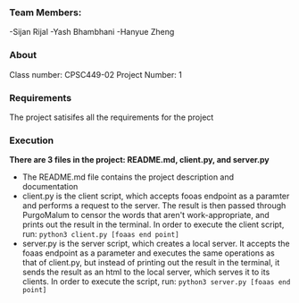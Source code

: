 ### Team Members: 
-Sijan Rijal
-Yash Bhambhani
-Hanyue Zheng

### About 
Class number: CPSC449-02
Project Number: 1

### Requirements
The project satisifes all the requirements for the project

### Execution
**There are 3 files in the project: README.md, client.py, and server.py**
* The README.md file contains the project description and documentation
* client.py is the client script, which accepts fooas endpoint as a paramter and performs a request to the server. The result is then passed through PurgoMalum to censor the words that aren't work-appropriate, and prints out the result in the terminal. In order to execute the client script, run:
    `python3 client.py [foaas end point]` 
* server.py is the server script, which creates a local server. It accepts the foaas endpoint as a parameter and executes the same operations as that of client.py, but instead of printing out the result in the terminal, it sends the result as an html to the local server, which serves it to its clients. In order to execute the script, run:
    `python3 server.py [foaas end point]`


